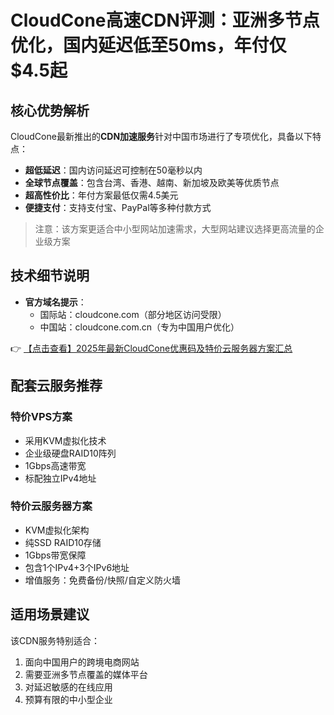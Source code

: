 # CloudCone高速CDN评测：亚洲多节点优化，国内延迟低至50ms，年付仅$4.5起

## 核心优势解析

CloudCone最新推出的**CDN加速服务**针对中国市场进行了专项优化，具备以下特点：

- **超低延迟**：国内访问延迟可控制在50毫秒以内
- **全球节点覆盖**：包含台湾、香港、越南、新加坡及欧美等优质节点
- **超高性价比**：年付方案最低仅需4.5美元
- **便捷支付**：支持支付宝、PayPal等多种付款方式

> 注意：该方案更适合中小型网站加速需求，大型网站建议选择更高流量的企业级方案

## 技术细节说明

- **官方域名提示**：
  - 国际站：cloudcone.com（部分地区访问受限）
  - 中国站：cloudcone.com.cn（专为中国用户优化）

👉 [【点击查看】2025年最新CloudCone优惠码及特价云服务器方案汇总](https://bit.ly/Cloudcone)

## 配套云服务推荐

### 特价VPS方案
- 采用KVM虚拟化技术
- 企业级硬盘RAID10阵列
- 1Gbps高速带宽
- 标配独立IPv4地址

### 特价云服务器方案
- KVM虚拟化架构
- 纯SSD RAID10存储
- 1Gbps带宽保障
- 包含1个IPv4+3个IPv6地址
- 增值服务：免费备份/快照/自定义防火墙

## 适用场景建议

该CDN服务特别适合：
1. 面向中国用户的跨境电商网站
2. 需要亚洲多节点覆盖的媒体平台
3. 对延迟敏感的在线应用
4. 预算有限的中小型企业